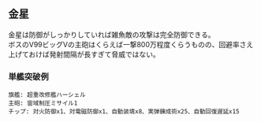 ## 金星

金星は防御がしっかりしていれば雑魚敵の攻撃は完全防御できる。  
ボスのV99ビッグVの主砲はくらえば一撃800万程度くらうものの、回避率さえ上げておけば発射間隔が長すぎて脅威ではない。  

### 単艦突破例

```
旗艦: 超重改修艦ハーシェル
主砲: 宙域制圧ミサイル1
チップ: 対火防御x1、対電磁防御x1、自動装填x8、実弾錬成術x25、自動回復遅延x15
```
